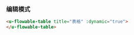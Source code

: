 ### 编辑模式

``` html
<u-flowable-table title="表格" :dynamic="true">
</u-flowable-table>
```

<!-- 
### 变量支持-只读模式

``` html
<u-flowable-table
     mode="readonly" >
    <u-form-table-view-column  title="用户名">
        <u-flowable-string mode="readonly" name="username">

        </u-flowable-string>
    </u-form-table-view-column>    
</u-flowable-table>
``` -->